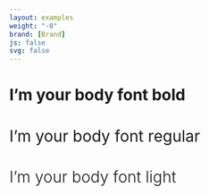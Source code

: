 ```yaml
---
layout: examples
weight: "-0"
brand: [Brand]
js: false
svg: false
---
```


<h1 class="body-font text-primary" style="font-weight:700;">I’m your body font bold</h1>

<h1 class="body-font text-primary" style="font-weight:400;">I’m your body font regular</h1>

<h1 class="body-font text-primary" style="font-weight:300;">I’m your body font light</h1>